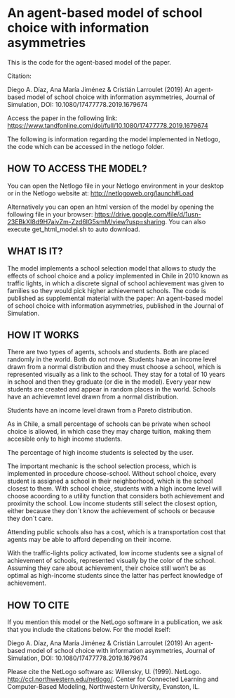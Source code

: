 # An agent-based model of school choice with information asymmetries

This is the code for the agent-based model of the paper. 

Citation:

Diego A. Díaz, Ana María Jiménez & Cristián Larroulet (2019) An agent-based model of school choice with information asymmetries, Journal of Simulation, DOI: 10.1080/17477778.2019.1679674

Access the paper in the following link: https://www.tandfonline.com/doi/full/10.1080/17477778.2019.1679674

The following is information regarding the model implemented in Netlogo, the code which can be accessed in the netlogo folder. 

## HOW TO ACCESS THE MODEL? 

You can open the Netlogo file in your Netlogo environment in your desktop or in the Netlogo website at: http://netlogoweb.org/launch#Load

Alternatively you can open an html version of the model by opening the following file in your browser: https://drive.google.com/file/d/1usn-23EBkXI8d9H7aivZm-Zzd6IG5smM/view?usp=sharing. You can also execute get_html_model.sh to auto download.

## WHAT IS IT?

The model implements a school selection model that allows to study the effects of school choice and a policy implemented in Chile in 2010 known as traffic lights, in which a discrete signal of school achievement was given to families so they would pick higher achievement schools. The code is published as supplemental material with the paper: An agent-based model of school choice with information asymmetries, published in the Journal of Simulation.

## HOW IT WORKS

There are two types of agents, schools and students. Both are placed randomly in the world. Both do not move.
Students have an income level drawn from a normal distribution and they must choose a school, which is represented visually as a link to the school. They stay for a total of 10 years in school and then they graduate (or die in the model). Every year new students are created and appear in random places in the world.
Schools have an achievemnt level drawn from a normal distribution.

Students have an income level drawn from a Pareto distribution.

As in Chile, a small percentage of schools can be private when school choice is allowed, in which case they may charge tuition, making them accesible only to high income students.

The percentage of high income students is selected by the user.

The important mechanic is the school selection process, which is implemented in procedure choose-school. Without school choice, every student is assigned a school in their neighborhood, which is the school closest to them. With school choice, students with a high income level will choose acoording to a utility function that considers both achievement and proximity the school. Low income students still select the closest option, either because they don´t know the achievement of schools or because they don´t care.

Attending public schools also has a cost, which is a transportation cost that agents may be able to afford depending on their income.

With the traffic-lights policy activated, low income students see a signal of achievement of schools, represented visually by the color of the school. Assuming they care about achievement, their choice still won’t be as optimal as high-income students since the latter has perfect knowledge of achievement.

## HOW TO CITE

If you mention this model or the NetLogo software in a publication, we ask that you include the citations below. For the model itself:

Diego A. Díaz, Ana María Jiménez & Cristián Larroulet (2019) An agent-based model of school choice with information asymmetries, Journal of Simulation, DOI: 10.1080/17477778.2019.1679674

Please cite the NetLogo software as: Wilensky, U. (1999). NetLogo. http://ccl.northwestern.edu/netlogo/. Center for Connected Learning and Computer-Based Modeling, Northwestern University, Evanston, IL.
